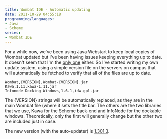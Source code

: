 ```yaml
---
title: Wombat IDE - Automatic updating
date: 2011-10-29 04:55:18
programming/languages:
- Java
- Scheme
series:
- Wombat IDE
---
```

For a while now, we've been using Java Webstart to keep local copies of Wombat updated but I've been having issues keeping everything up to date. It doesn't seem that I'm the <a title="No Web Start" href="http://kylecordes.com/2006/auto-update-no-web-start">only one</a> either. So I've started writing my own update system, using a simple version file on the servers on campus that will automatically be fetched to verify that all of the files are up to date.

<!--more-->

```text
Wombat,{VERSION},Wombat-{VERSION}.jar
Kawa,1.11,kawa-1.11.jar
Infonode Docking Windows,1.6.1,idw-gpl.jar
```

The {VERSION} strings will be automatically replaced, as they are in the main Wombat file (where it sets the title bar. The others are the two libraries that we use, Kawa for the Scheme back-end and InfoNode for the dockable windows. Theoretically, only the first will generally change but the other two are included just in case.

The new version (with the auto-updater) is <a title="Wombat Download Page" href="http://www.cs.indiana.edu/cgi-pub/c211/wombat/">1.301.3</a>.